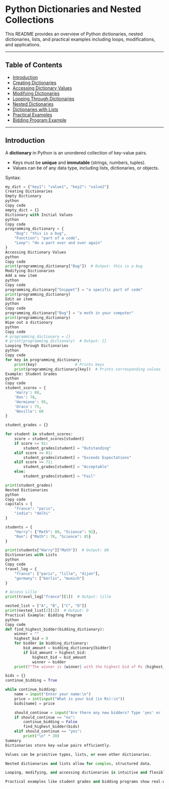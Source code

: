 # Python Dictionaries and Nested Collections

This README provides an overview of Python dictionaries, nested dictionaries, lists, and practical examples including loops, modifications, and applications.

---

## Table of Contents

* [Introduction](#introduction)
* [Creating Dictionaries](#creating-dictionaries)
* [Accessing Dictionary Values](#accessing-dictionary-values)
* [Modifying Dictionaries](#modifying-dictionaries)
* [Looping Through Dictionaries](#looping-through-dictionaries)
* [Nested Dictionaries](#nested-dictionaries)
* [Dictionaries with Lists](#dictionaries-with-lists)
* [Practical Examples](#practical-examples)
* [Bidding Program Example](#bidding-program-example)

---

## Introduction

A **dictionary** in Python is an unordered collection of key-value pairs.  
- Keys must be **unique** and **immutable** (strings, numbers, tuples).  
- Values can be of any data type, including lists, dictionaries, or objects.

Syntax:
```python
my_dict = {"key1": "value1", "key2": "value2"}
Creating Dictionaries
Empty Dictionary
python
Copy code
empty_dict = {}
Dictionary with Initial Values
python
Copy code
programming_dictionary = {
    "Bug": "this is a bug",
    "Function": "part of a code",
    "Loop": "do a part over and over again"
}
Accessing Dictionary Values
python
Copy code
print(programming_dictionary["Bug"])  # Output: this is a bug
Modifying Dictionaries
Add a new item
python
Copy code
programming_dictionary["Snippet"] = "a specific part of code"
print(programming_dictionary)
Edit an item
python
Copy code
programming_dictionary["Bug"] = "a moth in your computer"
print(programming_dictionary)
Wipe out a dictionary
python
Copy code
# programming_dictionary = {}
# print(programming_dictionary)  # Output: {}
Looping Through Dictionaries
python
Copy code
for key in programming_dictionary:
    print(key)                 # Prints keys
    print(programming_dictionary[key])  # Prints corresponding values
Example: Student Grades
python
Copy code
student_scores = {
    'Harry': 88,
    'Ron': 78,
    'Hermione': 95,
    'Draco': 75,
    'Neville': 60
}

student_grades = {}

for student in student_scores:
    score = student_scores[student]
    if score >= 91:
        student_grades[student] = "Outstanding"
    elif score >= 81:
        student_grades[student] = "Exceeds Expectations"
    elif score >= 71:
        student_grades[student] = "Acceptable"
    else:
        student_grades[student] = "Fail"

print(student_grades)
Nested Dictionaries
python
Copy code
capitals = {
    "france": "paris",
    "india": "delhi"
}

students = {
    "Harry": {"Math": 88, "Science": 92},
    "Ron": {"Math": 78, "Science": 85}
}

print(students["Harry"]["Math"])  # Output: 88
Dictionaries with Lists
python
Copy code
travel_log = {
    "france": ["paris", "lille", "dijon"],
    "germany": ["berlin", "munich"]
}

# Access Lille
print(travel_log["france"][1])  # Output: lille

nested_list = ["A", "B", ["C", "D"]]
print(nested_list[2][1])  # Output: D
Practical Example: Bidding Program
python
Copy code
def find_highest_bidder(bidding_dictionary):
    winner = ""
    highest_bid = 0
    for bidder in bidding_dictionary:
        bid_amount = bidding_dictionary[bidder]
        if bid_amount > highest_bid:
            highest_bid = bid_amount
            winner = bidder
    print(f"The winner is {winner} with the highest bid of Rs {highest_bid}")

bids = {}
continue_bidding = True

while continue_bidding:
    name = input("Enter your name:\n")
    price = int(input("What is your bid (in Rs):\n"))
    bids[name] = price

    should_continue = input("Are there any new bidders? Type 'yes' or 'no':\n").lower()
    if should_continue == "no":
        continue_bidding = False
        find_highest_bidder(bids)
    elif should_continue == "yes":
        print("\n" * 20)
Summary
Dictionaries store key-value pairs efficiently.

Values can be primitive types, lists, or even other dictionaries.

Nested dictionaries and lists allow for complex, structured data.

Looping, modifying, and accessing dictionaries is intuitive and flexible.

Practical examples like student grades and bidding programs show real-world use cases.